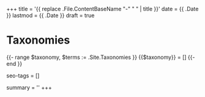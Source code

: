 +++
title = '{{ replace .File.ContentBaseName "-" " " | title }}'
date = {{ .Date }}
lastmod = {{ .Date }}
draft = true

# Taxonomies
{{- range $taxonomy, $terms := .Site.Taxonomies }}
{{$taxonomy}} = []
{{- end }}

seo-tags = []

summary = ''
+++

